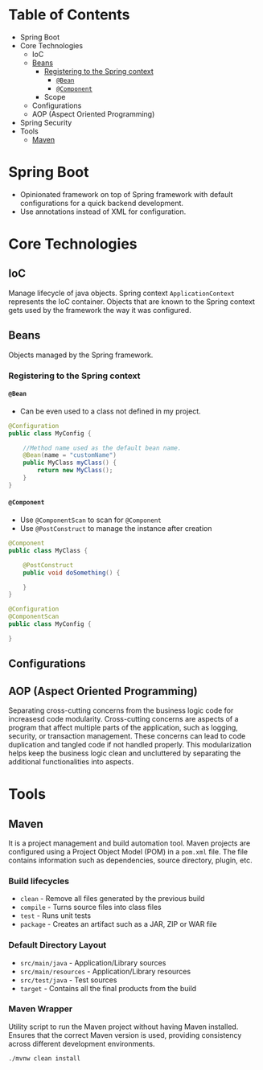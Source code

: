 
# Table of Contents
* Spring Boot
* Core Technologies
    * IoC
    * [Beans](#beans)
        * [Registering to the Spring context](#registering-to-the-spring-context)
            * [`@Bean`](#bean)
            * [`@Component`](#component)
        * Scope
    * Configurations
    * AOP (Aspect Oriented Programming)
* Spring Security
* Tools
    * [Maven](#maven)

# Spring Boot

* Opinionated framework on top of Spring framework with default configurations for a quick backend development.
* Use annotations instead of XML for configuration.

# Core Technologies

## IoC
Manage lifecycle of java objects. Spring context `ApplicationContext` represents the IoC container. Objects that are known to the Spring context gets used by the framework the way it was configured.

## Beans
Objects managed by the Spring framework.

### Registering to the Spring context

#### `@Bean`

* Can be even used to a class not defined in my project.

```java
@Configuration
public class MyConfig {

    //Method name used as the default bean name.
    @Bean(name = "customName")
    public MyClass myClass() {
        return new MyClass();
    }
}
```

#### `@Component`

* Use `@ComponentScan` to scan for `@Component`
* Use `@PostConstruct` to manage the instance after creation

```java
@Component
public class MyClass {

    @PostConstruct
    public void doSomething() {

    }
}

@Configuration
@ComponentScan
public class MyConfig {

}
```

## Configurations

## AOP (Aspect Oriented Programming)
Separating cross-cutting concerns from the business logic code for increasesd code modularity. Cross-cutting concerns are aspects of a program that affect multiple parts of the application, such as logging, security, or transaction management. These concerns can lead to code duplication and tangled code if not handled properly. This modularization helps keep the business logic clean and uncluttered by separating the additional functionalities into aspects.

# Tools

## Maven
It is a project management and build automation tool. Maven projects are configured using a Project Object Model (POM) in a `pom.xml` file. The file contains information such as dependencies, source directory, plugin, etc.

### Build lifecycles

* `clean` - Remove all files generated by the previous build
* `compile` - Turns source files into class files
* `test` - Runs unit tests
* `package` - Creates an artifact such as a JAR, ZIP or WAR file

### Default Directory Layout

* `src/main/java` - Application/Library sources
* `src/main/resources` - Application/Library resources
* `src/test/java` - Test sources
* `target` - Contains all the final products from the build

### Maven Wrapper
Utility script to run the Maven project without having Maven installed. Ensures that the correct Maven version is used, providing consistency across different development environments.

```
./mvnw clean install
```